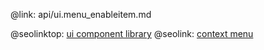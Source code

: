 @link: api/ui.menu_enableitem.md

@seolinktop: [ui component library](https://webix.com)
@seolink: [context menu](https://webix.com/widget/contextmenu/)